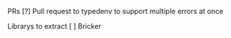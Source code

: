 
PRs
[?] Pull request to typedenv to support multiple errors at once


Librarys to extract
[ ] Bricker

